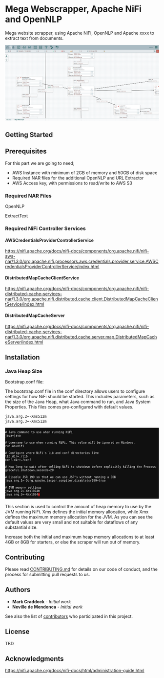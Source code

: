 # Mega Webscrapper, Apache NiFi and OpenNLP

Mega website scrapper, using Apache NiFi, OpenNLP and Apache xxxx to extract text from documents.

![Apache NiFi/Mega Webscraper](https://github.com/UNGlobalPlatform/mega-webscrapper/blob/master/docs/nifi-mega-webscraper.png?raw=true)

## Getting Started

## Prerequisites

For this part we are going to need;

* AWS Instance with minimum of 2GB of memory and 50GB of disk space
* Required NAR files for the additional OpenNLP and URL Extractor
* AWS Access key, with permissions to read/write to AWS S3

### Required NAR Files

OpenNLP

ExtractText

### Required NiFi Controller Services

#### AWSCredentialsProviderControllerService

https://nifi.apache.org/docs/nifi-docs/components/org.apache.nifi/nifi-aws-nar/1.3.0/org.apache.nifi.processors.aws.credentials.provider.service.AWSCredentialsProviderControllerService/index.html

#### DistributedMapCacheClientService

https://nifi.apache.org/docs/nifi-docs/components/org.apache.nifi/nifi-distributed-cache-services-nar/1.3.0/org.apache.nifi.distributed.cache.client.DistributedMapCacheClientService/index.html

#### DistributedMapCacheServer

https://nifi.apache.org/docs/nifi-docs/components/org.apache.nifi/nifi-distributed-cache-services-nar/1.3.0/org.apache.nifi.distributed.cache.server.map.DistributedMapCacheServer/index.html

## Installation

### Java Heap Size

Bootstrap.conf file:

The bootstrap.conf file in the conf directory allows users to configure settings for how NiFi should be started. This includes parameters, such as the size of the Java Heap, what Java command to run, and Java System Properties. This files comes pre-configured with default values.
```
java.arg.2=-Xms512m
java.arg.3=-Xmx512m
```
![Apache NiFi/Java Heap Size](https://github.com/UNGlobalPlatform/mega-webscrapper/blob/master/docs/nifi-javahelp.png?raw=true)

This section is used to control the amount of heap memory to use by the JVM running NiFi. Xms defines the initial memory allocation, while Xmx defines the maximum memory allocation for the JVM. As you can see the default values are very small and not suitable for dataflows of any substantial size.

Increase both the initial and maximum heap memory allocations to at least 4GB or 8GB for starters, or else the scraper will run out of memory.

## Contributing

Please read [CONTRIBUTING.md](https://gist.github.com/PurpleBooth/b24679402957c63ec426) for details on our code of conduct, and the process for submitting pull requests to us.

## Authors

* **Mark Craddock** - *Initial work*
* **Neville de Mendonca** - *Initial work*

See also the list of [contributors](https://github.com/your/project/contributors) who participated in this project.

## License

TBD

## Acknowledgments

https://nifi.apache.org/docs/nifi-docs/html/administration-guide.html
